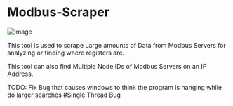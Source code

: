 # Modbus-Scraper
![image](https://user-images.githubusercontent.com/70960513/149018985-4dbb215f-84db-4e9b-8e22-1ad3e2c8ae34.png)

This tool is used to scrape Large amounts of Data from Modbus Servers for analyzing or finding where registers are.

This tool can also find Multiple Node IDs of Modbus Servers on an IP Address.

TODO:
Fix Bug that causes windows to think the program is hanging while do larger searches #Single Thread Bug
